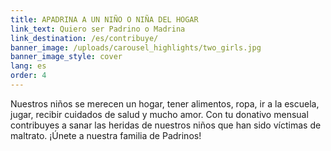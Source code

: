 ```yaml
---
title: APADRINA A UN NIÑO O NIÑA DEL HOGAR
link_text: Quiero ser Padrino o Madrina
link_destination: /es/contribuye/
banner_image: /uploads/carousel_highlights/two_girls.jpg
banner_image_style: cover
lang: es
order: 4
---
```

Nuestros niños se merecen un hogar, tener alimentos, ropa, ir a la escuela, jugar, recibir cuidados de salud y mucho amor. Con tu donativo mensual contribuyes a sanar las heridas de nuestros niños que han sido víctimas de maltrato. ¡Únete a nuestra familia de Padrinos!
